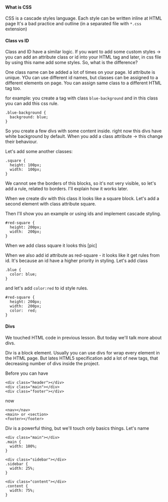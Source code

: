 #### What is CSS
CSS is a cascade styles language. Each style can be written inline at HTML page It's a bad practice and outline
(in a separated file with `*.css` extension)


#### Class vs ID
Class and ID have a similar logic. If you want to add some custom styles -> you can add an attribute
class or id into your HTML tag and later, in css file by using this name add some styles.
So, what is the difference?

One class name can be added a lot of times on your page.
Id attribute is unique. YOu can use different id names, but classes can be assigned to a different elements on page.
You can assign same class to a different HTML tag too.

for example: you create a tag with class `blue-background` and in this class you can add this css rule.
```
.blue-background {
  background: blue;
}
```



So you create a few divs with some content inside.
right now this divs have white background by default.
When you add a class attribute -> this change their behaviour.

Let's add some another classes:
```
.square {
  height: 100px;
  width:  100px;
}
```

We cannot see the borders of this blocks, so it's not very visible,
so let's add a rule, related to borders.
I'll explain how it works later.




When we create div with this class it looks like a square block.
Let's add a second element with class attribute square.

Then I'll show you an example or using ids and implement cascade styling.

```
#red-square {
  height: 200px;
  width:  200px;
}
```



When we add class square it looks this [pic]


When we also add id attribute as red-square - it looks like it get rules from id.
It's because an id have a higher priority in styling.
Let's add class
```
.blue {
  color: blue;
}
```

and let's add `color:red` to id style rules.

```
#red-square {
  height: 200px;
  width:  200px;
  color:  red;
}
```



#### Divs

We touched HTML code in previous lesson. But today we'll talk more about divs.

Div is a block element. Usually you can use divs for wrap every element in the HTML page.
But lates HTML5 specification add a lot of new tags, that  decreasing number of divs inside the project.

Before you can have
```
<div class="header"></div>
<div class="main"></div>
<div class="footer"></div>
```

now
```
<nav></nav>
<main> or <section>
<footer></footer>
```

Div is a powerful thing, but we'll touch only basics things.
Let's name
```
<div class="main"></div>
.main {
  width: 100%;
}

<div class="sidebar"></div>
.sidebar {
  width: 25%;
}

<div class="content"></div>
.content {
  width: 75%;
}
```
